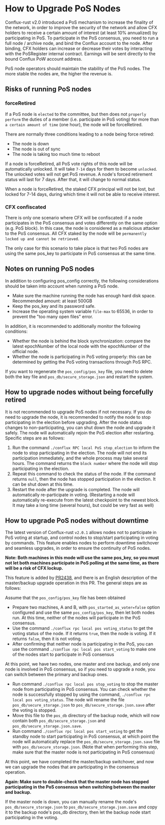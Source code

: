 # How to Upgrade PoS Nodes

Conflux-rust v2.0 introduced a PoS mechanism to increase the finality of the network, in order to improve the security of the network and allow CFX holders to receive a certain amount of interest (at least 10% annualized) by participating in PoS.
To participate in the PoS consensus, you need to run a full node / archive node, and bind the Conflux account to the node. After binding, CFX holders can increase or decrease their votes by interacting with the PoSRegister internal contract.
Earnings will be sent directly to the bound Conflux PoW account address.

PoS node operators should maintain the stability of the PoS nodes. The more stable the nodes are, the higher the revenue is.

## Risks of running PoS nodes

### forceRetired

If a PoS node is `elected` to the committee, but then does not `properly perform` the duties of a member (i.e. participate in PoS voting) for more than `a certain amount of time` (one hour), the node will be forceRetired.

There are normally three conditions leading to a node being force retired:

- The node is down
- The node is out of sync
- The node is taking too much time to reboot

If a node is forceRetired, all PoS vote rights of this node will be automatically unlocked. It will take `7-14` days for them to become `unlocked`. The unlocked votes will not get PoS revenue.
A node's forced retirement status will last for 7 days. After that, it will change to normal status.

When a node is forceRetired, the staked CFX principal will not be lost, but locked for 7-14 days, during which time it will not be able to receive interest.

### CFX confiscated

There is only one scenario where CFX will be confiscated: if a node participates in the PoS consensus and votes differently on the same option (e.g. PoS block). In this case, the node is considered as a malicious attacker to the PoS consensus.
All CFX staked by the node will be `permanently locked up and cannot be retrieved`.

The only case for this scenario to take place is that two PoS nodes are using the same pos_key to participate in PoS consensus at the same time.

## Notes on running PoS nodes

In addition to configuring pos_config correctly, the following considerations should be taken into account when running a PoS node.

- Make sure the machine running the node has enough hard disk space. Recommended amount: at least 500GB
- Keep the pos_key and its password safe.
- Increase the operating system variable `file-max` to 65536, in order to prevent the "too many open files" error.

In addition, it is recommended to additionally monitor the following conditions:

- Whether the node is behind the block synchronization: compare the latest epochNumber of the local node with the epochNumber of the official node.
- Whether the node is participating in PoS voting properly: this can be determined by getting the PoS voting transactions through PoS RPC.

If you want to regenerate the `pos_config/pos_key` file, you need to delete both the key file and `pos_db/secure_storage.json` and restart the system.

## How to upgrade nodes without being forcefully retired

It is not recommended to upgrade PoS nodes if not necessary. If you do need to upgrade the node, it is recommended to notify the node to stop participating in the election before upgrading. After the node status changes to non-participating, you can shut down the node and upgrade it safely.
The node will automatically rejoin the PoS election after restarting. Specific steps are as follows:

1. Run the command `./conflux RPC local PoS stop_election` to inform the node to stop participating in the election. The node will not end its participation immediately, and the whole process may take several hours. The command returns the `block number` where the node will stop participating in the election.
2. Repeat this command to check the status of the node. If the command returns `null`, then the node has stopped participation in the election. It can be shut down at this time.
3. Restart the node after the upgrade is completed. The node will automatically re-participate in voting. (Restarting a node will automatically re-execute from the latest checkpoint to the newest block. It may take a long time (several hours), but could be very fast as well)

## How to upgrade PoS nodes without downtime

The latest version of Conflux-rust `v2.0.1` allows nodes not to participate in PoS voting at startup, and control nodes to stop/start participating in voting by commands. This feature enables nodes to perform downtime switchover and seamless upgrades, in order to ensure the continuity of PoS nodes.

**Note: Both machines in this mode will use the same pos_key, so you must not let both machines participate in PoS polling at the same time, as there will be a risk of CFX lockup.**

This feature is added by [PR2438](https://github.com/Conflux-Chain/conflux-rust/pull/2438), and there is an English description of the master/backup upgrade operation in this PR. The general steps are as follows:

Assume that the `pos_config/pos_key` file has been obtained

- Prepare two machines, A and B, with `pos_started_as_voter=false` option configured and use the same `pos_config/pos_key`, then let both nodes run. At this time, neither of the nodes will participate in the PoS consensus. 
- Use the command `./conflux rpc local pos voting_status` to get the voting status of the node. If it returns `true`, then the node is voting. If it returns `false`, then it is not voting.
- After confirming that neither node is participating in the PoS, you can use the command `./conflux rpc local pos start_voting` to make one of the nodes start to participate in PoS consensus

At this point, we have two nodes, one master and one backup, and only one node is involved in PoS consensus, so if you need to upgrade a node, you can switch between the primary and backup ones.

- Run command `./conflux rpc local pos stop_voting` to stop the master node from participating in PoS consensus. You can check whether the node is successfully stopped by using the command, `./conflux rpc local pos voting_status`. The node will rename the file `pos_db/secure_storage.json` to `pos_db/secure_storage.json.save` after the voting is stopped.
- Move this file to the `pos_db` directory of the backup node, which will now contain both `pos_db/secure_storage.json` and `pos_db/secure_storage.json.save`.
- Run command `./conflux rpc local pos start_voting` to get the standby node to start participating in PoS consensus, at which point the node will automatically replace the `pos_db/secure_storage.json.save` file with `pos_db/secure_storage.json`. (Note that when performing this step, make sure that the master node is not participating in PoS consensus)

At this point, we have completed the master/backup switchover, and now we can upgrade the nodes that are participating in the consensus operation.

**Again: Make sure to double-check that the master node has stopped participating in the PoS consensus when switching between the master and backup.**

If the master node is down, you can manually rename the node's `pos_db/secure_storage.json` to `pos_db/secure_storage.json.save` and copy it to the backup node's pos_db directory, then let the backup node start participating in the voting.